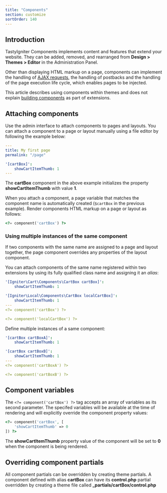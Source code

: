 ```yaml
---
title: "Components"
section: customize
sortOrder: 140
---
```


## Introduction

TastyIgniter Components implements content and features that extend your website. They can be added, removed, and rearranged from **Design > Themes > Editor** in the Administration Panel.

Other than displaying HTML markup on a page, components can implement the handling of [AJAX requests](../advanced/ajax-request), the handling of postbacks and the handling of the page execution life cycle, which enables pages to be injected.

This article describes using components within themes and does not explain [building components](../extend/building-components) as part of extensions.

## Attaching components

Use the admin interface to attach components to pages and layouts. You can attach a component to a page or layout manually using a file editor by following the example below:

```yaml
---
title: My first page
permalink: "/page"

'[cartBox]':
    showCartItemThumb: 1
---
```

The **cartBox** component in the above example initializes the property **showCartItemThumb** with value **1**. 

When you attach a component, a page variable that matches the component name is automatically created (`$cartBox` in the previous example). Render components HTML markup on a page or layout as follows:

```php
<?= component('cartBox') ?>
```

### Using multiple instances of the same component

If two components with the same name are assigned to a page and layout together, the page component overrides any properties of the layout component.

You can attach components of the same name registered within two extensions by using its fully qualified class name and assigning it an *alias*:

```yaml
'[Igniter\Cart\Components\CartBox cartBox]':
    showCartItemThumb: 1

'[Igniter\Local\Components\CartBox localCartBox]':
    showCartItemThumb: 1
---
<?= component('cartBox') ?>

<?= component('localCartBox') ?>
```

Define multiple instances of a same component:

```yaml
'[cartBox cartBoxA]':
    showCartItemThumb: 1

'[cartBox cartBoxB]':
    showCartItemThumb: 1
---
<?= component('cartBoxA') ?>

<?= component('cartBoxB') ?>
```

## Component variables

The  `<?= component('cartBox') ?>` tag accepts an array of variables as its second parameter. The specifed variables will be available at the time of rendering and will explicitly override the component property values:

```php
<?= component('cartBox', [
    'showCartItemThumb' => 0
]) ?>
```

The **showCartItemThumb** property value of the component will be set to **0** when the component is being rendered.

## Overriding component partials

All component partials can be overridden by creating theme partials. A component defined with alias **cartBox** can have its **control.php** partial overridden by creating a theme file called **_partials/cartBox/control.php**

